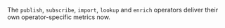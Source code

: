 The `publish`, `subscribe`, `import`, `lookup` and `enrich` operators
deliver their own operator-specific metrics now.
